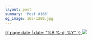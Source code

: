 ```yaml
---
layout: post
summary: 'Post #165'
og_image: 165-1280.jpg
---
```


<p>
 <time>
  <a href="/165">
   {{ page.date | date: "%B %-d, %Y" }}
  </a>
 </time>
 <a href="/165">
  <img sizes="(min-width: 700px) 50vw, calc(100vw - 2rem)" src="{{ site.assets_url }}/165-640.jpg" srcset="{{ site.assets_url }}/165-1280.jpg 1280w, {{ site.assets_url }}/165-960.jpg 960w, {{ site.assets_url }}/165-640.jpg 640w, {{ site.assets_url }}/165-320.jpg 320w"/>
 </a>
</p>
